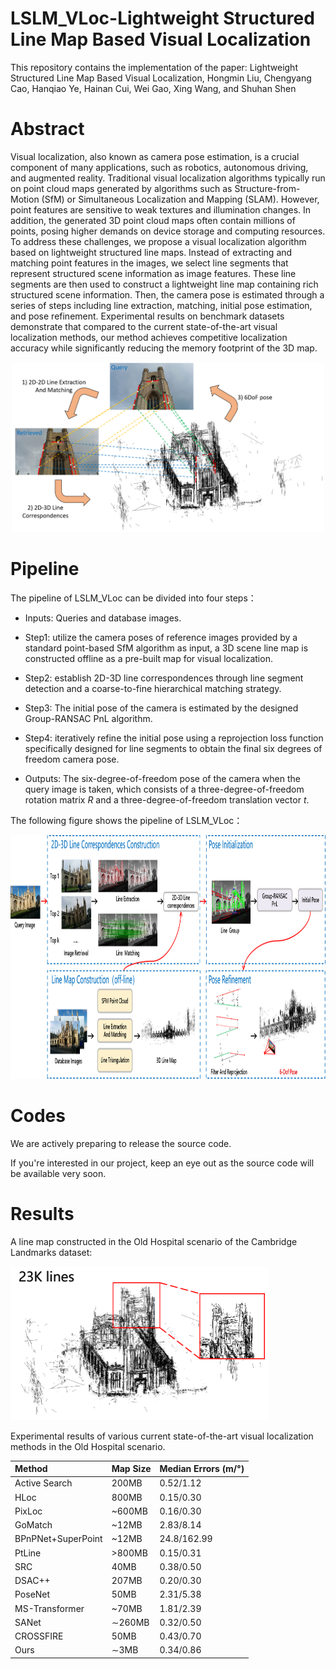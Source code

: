 # LSLM_VLoc-Lightweight Structured Line Map Based Visual Localization
This repository contains the implementation of the paper: Lightweight Structured Line Map Based Visual Localization, Hongmin Liu, Chengyang Cao, Hanqiao Ye, Hainan Cui, Wei Gao, Xing Wang, and Shuhan Shen
# Abstract
Visual localization, also known as camera pose estimation, is a crucial component of many applications, such as robotics, autonomous driving, and augmented reality. Traditional visual localization algorithms typically run on point cloud maps generated by algorithms such as Structure-from-Motion (SfM) or Simultaneous Localization and Mapping (SLAM). However, point features are sensitive to weak textures and illumination changes. In addition, the generated 3D point cloud maps often contain millions of points, posing higher demands on device storage and computing resources. To address these challenges, we propose a visual localization algorithm based on lightweight structured line maps. Instead of extracting and matching point features in the images, we select line segments that represent structured scene information as image features. These line segments are then used to construct a lightweight line map containing rich structured scene information. Then, the camera pose is estimated through a series of steps including line extraction, matching, initial pose estimation, and pose refinement. Experimental results on benchmark datasets demonstrate that compared to the current state-of-the-art visual localization methods, our method achieves competitive localization accuracy while significantly reducing the memory footprint of the 3D map.
<p align="center">
  <img src="https://github.com/3dv-casia/LSLM_VLoc/blob/main/images/LSLM-VLoc.png" alt="LSLM-VLoc" width="500" height="272">
</p>


# Pipeline
The pipeline of LSLM_VLoc can be divided into four steps：

* Inputs: Queries and database images.

* Step1: utilize the camera poses of reference images provided by a standard point-based SfM algorithm as input, a 3D scene line map is constructed offline as a pre-built map for visual localization.

* Step2: establish 2D-3D line correspondences through line segment detection and a coarse-to-fine hierarchical matching strategy.

* Step3: The initial pose of the camera is estimated by the designed Group-RANSAC PnL algorithm.

* Step4: iteratively refine the initial pose using a reprojection loss function specifically designed for line segments to obtain the final six degrees of freedom camera pose.

* Outputs: The six-degree-of-freedom pose of the camera when the query image is taken, which consists of a three-degree-of-freedom rotation matrix _R_ and a three-degree-of-freedom translation vector _t_.

The following figure shows the pipeline of LSLM_VLoc：

<p align="center">
  <img src="https://github.com/3dv-casia/LSLM_VLoc/blob/main/images/pipeline.png" alt="pipeline" width="992" height="390">
</p>


# Codes
We are actively preparing to release the source code.

If you're interested in our project, keep an eye out as the source code will be available very soon.

# Results

A line map constructed in the Old Hospital scenario of the Cambridge Landmarks dataset:

<p align="left">
  <img src="https://github.com/3dv-casia/LSLM_VLoc/blob/main/images/LineMap.png" alt="LineMap" width="413" height="246">
</p>

Experimental results of various current state-of-the-art visual localization methods in the Old Hospital scenario.

Method | Map Size | Median  Errors (m/°)
|:---|:---|:---|
| Active Search   | 200MB   | 0.52/1.12   |
| HLoc   | 800MB   | 0.15/0.30   |
| PixLoc   | ~600MB   | 0.16/0.30   |
| GoMatch   | ~12MB   | 2.83/8.14   |
| BPnPNet+SuperPoint  | ~12MB   |24.8/162.99  |
| PtLine   | >800MB   | 0.15/0.31   |
| SRC   | 40MB   | 0.38/0.50   |
| DSAC++   | 207MB   | 0.20/0.30   |
| PoseNet   | 50MB   | 2.31/5.38   |
| MS-Transformer   |  ~70MB   | 1.81/2.39   |
| SANet   |  ∼260MB   | 0.32/0.50   |
| CROSSFIRE  |  50MB   | 0.43/0.70   |
| Ours   |  ∼3MB   | 0.34/0.86   |

